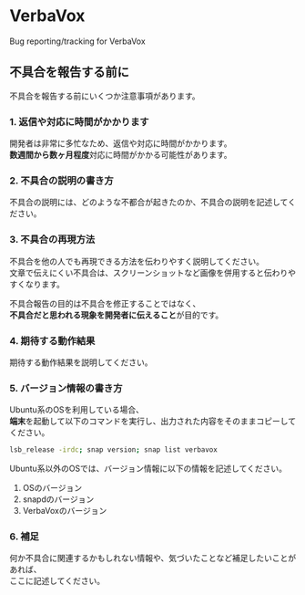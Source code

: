 # VerbaVox
Bug reporting/tracking for VerbaVox


## 不具合を報告する前に
不具合を報告する前にいくつか注意事項があります。

### 1. 返信や対応に時間がかかります
開発者は非常に多忙なため、返信や対応に時間がかかります。  
**数週間から数ヶ月程度**対応に時間がかかる可能性があります。

### 2. 不具合の説明の書き方
不具合の説明には、どのような不都合が起きたのか、不具合の説明を記述してください。

### 3. 不具合の再現方法
不具合を他の人でも再現できる方法を伝わりやすく説明してください。  
文章で伝えにくい不具合は、スクリーンショットなど画像を併用すると伝わりやすくなります。

不具合報告の目的は不具合を修正することではなく、  
**不具合だと思われる現象を開発者に伝えること**が目的です。

### 4. 期待する動作結果
期待する動作結果を説明してください。

### 5. バージョン情報の書き方
Ubuntu系のOSを利用している場合、  
**端末**を起動して以下のコマンドを実行し、出力された内容をそのままコピーしてください。

```bash
lsb_release -irdc; snap version; snap list verbavox
```

Ubuntu系以外のOSでは、バージョン情報に以下の情報を記述してください。

1. OSのバージョン
2. snapdのバージョン
3. VerbaVoxのバージョン

### 6. 補足
何か不具合に関連するかもしれない情報や、気づいたことなど補足したいことがあれば、  
ここに記述してください。


